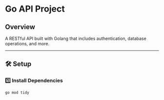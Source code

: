 # Go API Project

## Overview
A RESTful API built with Golang that includes authentication, database operations, and more.

---

## 🛠 Setup

### **1️⃣ Install Dependencies**
```sh
go mod tidy
